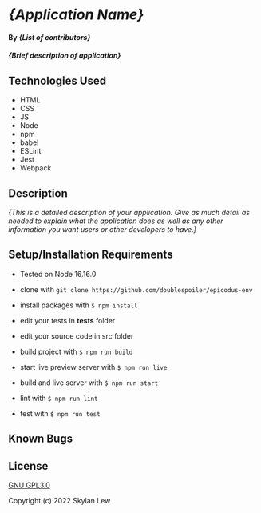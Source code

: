# _{Application Name}_

#### By _**{List of contributors}**_

#### _{Brief description of application}_

## Technologies Used

* HTML
* CSS
* JS
* Node
* npm
* babel
* ESLint
* Jest
* Webpack

## Description

_{This is a detailed description of your application. Give as much detail as needed to explain what the application does as well as any other information you want users or other developers to have.}_

## Setup/Installation Requirements

* Tested on Node 16.16.0

* clone with `git clone https://github.com/doublespoiler/epicodus-env`
* install packages with `$ npm install`
* edit your tests in __tests__ folder
* edit your source code in src folder
* build project with `$ npm run build`
* start live preview server with `$ npm run live`
* build and live server with `$ npm run start`
* lint with `$ npm run lint`
* test with `$ npm run test`



## Known Bugs


## License

[GNU GPL3.0](https://choosealicense.com/licenses/gpl-3.0/)

Copyright (c) 2022 Skylan Lew
